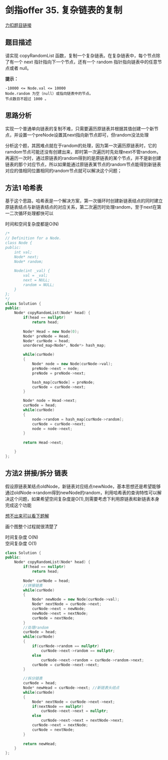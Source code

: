 <p id="复杂链表的复制"></p>

# 剑指offer 35. 复杂链表的复制      

[力扣题目链接](https://leetcode-cn.com/problems/fu-za-lian-biao-de-fu-zhi-lcof/)    

## 题目描述  

请实现 copyRandomList 函数，复制一个复杂链表。在复杂链表中，每个节点除了有一个 next 指针指向下一个节点，还有一个 random 指针指向链表中的任意节点或者 null。


**提示：**  

    -10000 <= Node.val <= 10000
    Node.random 为空（null）或指向链表中的节点。
    节点数目不超过 1000 。  


## 思路分析  

实现一个普通单向链表的复制不难，只需要遍历原链表并根据其值创建一个新节点，并设置一个preNode设置其next指向新节点即可，但random没法处理  

分析这个题，其困难点就在于random的处理，因为第一次遍历原链表时，它的ramdom节点可能还没有创建出来，即时第一次遍历时先处理next不管random，再遍历一次时，通过原链表的random得到的是原链表的某个节点，并不是新创建链表的那个对应节点，所以如果能通过原链表某节点的random节点能得到新链表对应的值相同位置相同的random节点就可以解决这个问题；  


## 方法1 哈希表  

基于这个思路，哈希表是一个解决方案，第一次循环时创建新链表结点的同时建立原链表结点与新链表结点的对应关系，第二次遍历时处理random，至于next在第一二次循环处理都快可以  

时间和空间复杂度都是O(N)  

```cpp
/*
// Definition for a Node.
class Node {
public:
    int val;
    Node* next;
    Node* random;
    
    Node(int _val) {
        val = _val;
        next = NULL;
        random = NULL;
    }
};
*/
class Solution {
public:
    Node* copyRandomList(Node* head) {
        if(head == nullptr)
            return head;
        
        Node* Head = new Node(0);
        Node* preNode = Head;
        Node* curNode = head;
        unordered_map<Node*, Node*> hash_map;

        while(curNode)
        {
            Node* node = new Node(curNode->val);
            preNode->next = node;
            preNode = preNode->next;

            hash_map[curNode] = preNode;
            curNode = curNode->next;
        }

        Node* node = Head->next;
        curNode = head;
        while(curNode)
        {
            node->random = hash_map[curNode->random];
            curNode = curNode->next;
            node = node->next;
        }
        
        return Head->next;

    }
};
```

## 方法2 拼接/拆分  链表  

假设原链表某结点oldNode，新链表对应结点newNode，基本思想还是希望能够通过oldNode->random得到newNode的random，利用哈希表的查询特性可以解决这个问题，如果希望空间复杂度是O(1),则需要考虑下利用原链表和新链表本身完成这个功能  

[想不出来可以看下题解](https://leetcode-cn.com/problems/fu-za-lian-biao-de-fu-zhi-lcof/solution/jian-zhi-offer-35-fu-za-lian-biao-de-fu-zhi-ha-xi-/)

画个图整个过程就很清楚了  

时间复杂度 O(N)  
空间复杂度 O(1)  

```cpp
class Solution {
public:
    Node* copyRandomList(Node* head) {
        if(head == nullptr)
            return head;
    
        Node* curNode = head;
        //拼接链表  
        while(curNode)
        {
            Node* newNode = new Node(curNode->val);
            Node* nextNode = curNode->next;
            curNode->next = newNode;
            newNode->next = nextNode;
            curNode = nextNode;
        }        
        //处理random
        curNode = head;
        while(curNode)
        {
            if(curNode->random == nullptr)
                curNode->next->random == nullptr;
            else
                curNode->next->random = curNode->random->next;
            curNode = curNode->next->next;
        }

        //拆分链表
        curNode = head;
        Node* newHead = curNode->next; //新链表头结点
        while(curNode)
        {
            Node* nextNode = curNode->next->next;
            if(nextNode == nullptr)
                curNode->next->next = nullptr;
            else
                curNode->next->next = nextNode->next;
            curNode->next = nextNode;
            curNode = nextNode;
        }
        
        return newHead;
    }
};
```